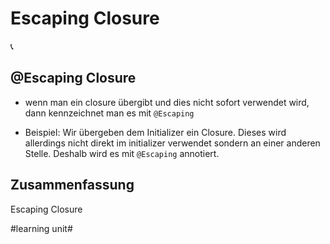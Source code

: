 # Escaping Closure
📞

## @Escaping Closure

- wenn man ein closure übergibt und dies nicht sofort verwendet wird, dann kennzeichnet man es mit `@Escaping`

- Beispiel: Wir übergeben dem Initializer ein Closure. Dieses wird allerdings nicht direkt im initializer verwendet sondern an einer anderen Stelle. Deshalb wird es mit `@Escaping` annotiert.

## Zusammenfassung
Escaping Closure

#learning unit#